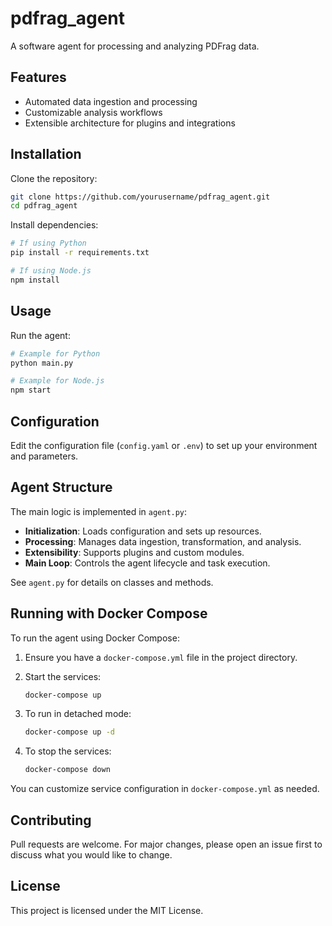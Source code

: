 # pdfrag_agent

A software agent for processing and analyzing PDFrag data.

## Features

- Automated data ingestion and processing
- Customizable analysis workflows
- Extensible architecture for plugins and integrations

## Installation

Clone the repository:

```bash
git clone https://github.com/yourusername/pdfrag_agent.git
cd pdfrag_agent
```

Install dependencies:

```bash
# If using Python
pip install -r requirements.txt

# If using Node.js
npm install
```

## Usage

Run the agent:

```bash
# Example for Python
python main.py

# Example for Node.js
npm start
```

## Configuration

Edit the configuration file (`config.yaml` or `.env`) to set up your environment and parameters.

## Agent Structure

The main logic is implemented in `agent.py`:

- **Initialization**: Loads configuration and sets up resources.
- **Processing**: Manages data ingestion, transformation, and analysis.
- **Extensibility**: Supports plugins and custom modules.
- **Main Loop**: Controls the agent lifecycle and task execution.

See `agent.py` for details on classes and methods.

## Running with Docker Compose

To run the agent using Docker Compose:

1. Ensure you have a `docker-compose.yml` file in the project directory.
2. Start the services:

    ```bash
    docker-compose up
    ```

3. To run in detached mode:

    ```bash
    docker-compose up -d
    ```

4. To stop the services:

    ```bash
    docker-compose down
    ```

You can customize service configuration in `docker-compose.yml` as needed.

## Contributing

Pull requests are welcome. For major changes, please open an issue first to discuss what you would like to change.

## License

This project is licensed under the MIT License.
